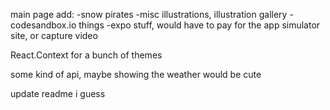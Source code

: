 

main page add:
  -snow pirates
  -misc illustrations, illustration gallery
  -codesandbox.io things
  -expo stuff, would have to pay for the app simulator site, or capture video

React.Context for a bunch of themes

some kind of api, maybe showing the weather would be cute

update readme i guess
